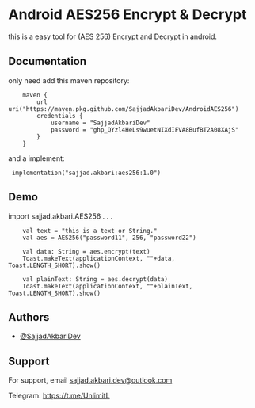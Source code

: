 
# Android AES256 Encrypt & Decrypt

this is a easy tool for (AES 256) Encrypt and Decrypt in android.


## Documentation
 only need add this maven repository:

        maven {
            url uri("https://maven.pkg.github.com/SajjadAkbariDev/AndroidAES256")
            credentials {
                username = "SajjadAkbariDev"
                password = "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"
            }
        }

 and a implement:

     implementation("sajjad.akbari:aes256:1.0")


## Demo

import sajjad.akbari.AES256
.
.
.

        val text = "this is a text or String."
        val aes = AES256("password11", 256, "password22")

        val data: String = aes.encrypt(text)
        Toast.makeText(applicationContext, ""+data, Toast.LENGTH_SHORT).show()

        val plainText: String = aes.decrypt(data)
        Toast.makeText(applicationContext, ""+plainText, Toast.LENGTH_SHORT).show()

## Authors

- [@SajjadAkbariDev](https://github.com/SajjadAkbariDev)


## Support

For support, email sajjad.akbari.dev@outlook.com

Telegram: https://t.me/UnlimitL
